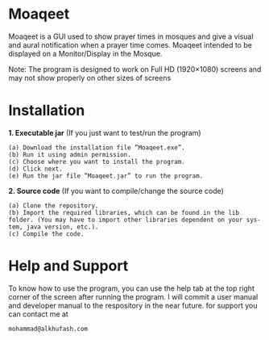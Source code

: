 # Moaqeet

Moaqeet is a GUI used to show prayer times in mosques and give a visual
and aural notification when a prayer time comes. Moaqeet intended to be
displayed on a Monitor/Display in the Mosque.

Note: The program is designed to work on Full HD (1920×1080)
screens and may not show properly on other sizes of screens

# Installation

**1. Executable jar** (If you just want to test/run the program)
```
(a) Download the installation file ”Moaqeet.exe”.
(b) Run it using admin permission.
(c) Choose where you want to install the program.
(d) Click next.
(e) Run the jar file ”Moaqeet.jar” to run the program.
```
**2. Source code**  (If you want to compile/change the source code)

```
(a) Clone the repository.
(b) Import the required libraries, which can be found in the lib folder. (You may have to import other libraries dependent on your sys-
tem, java version, etc.).
(c) Compile the code.
```

# Help and Support 
 To know how to use the program, you can use the help tab at the top right corner of the screen after running the program. 
 I will commit a user manual and developer manual to the respository in the near future.
 for support you can contact me at
 ```
 mohammad@alkhufash.com
 ```
